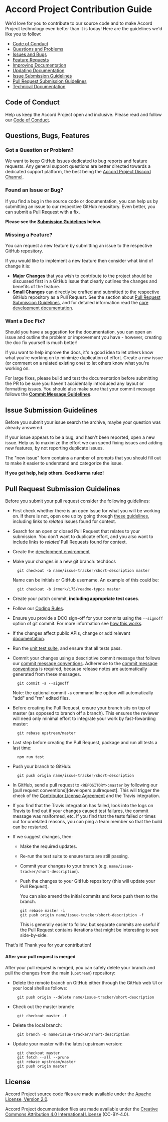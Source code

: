 # Accord Project Contribution Guide

We'd love for you to contribute to our source code and to make Accord Project technology even better than it is today! Here are the guidelines we'd like you to follow:

* [Code of Conduct][contribute.coc]
* [Questions and Problems][contribute.question]
* [Issues and Bugs][contribute.issue]
* [Feature Requests][contribute.feature]
* [Improving Documentation][contribute.docs]
* [Updating Documentation][contribute.updating]
* [Issue Submission Guidelines][contribute.submit]
* [Pull Request Submission Guidelines][contribute.submitpr]
* [Technical Documentation][contribute.techdocs]

## <a name="coc"></a> Code of Conduct

Help us keep the Accord Project open and inclusive. Please read and follow our [Code of Conduct][coc].

## <a name="requests"></a> Questions, Bugs, Features

### <a name="question"></a> Got a Question or Problem?

We want to keep GitHub Issues dedicated to bug reports and feature requests. Any general support questions are better directed towards a dedicated support platform, the best being the [Accord Project Discord Channel][apdisc].

### <a name="issue"></a> Found an Issue or Bug?

If you find a bug in the source code or documentation, you can help us by submitting an issue to our respective GitHub repository. Even better, you can submit a Pull Request with a fix.

**Please see the [Submission Guidelines][contribute.submit] below.**

### <a name="feature"></a> Missing a Feature?

You can request a new feature by submitting an issue to the respective GitHub repository.

If you would like to implement a new feature then consider what kind of change it is:

* **Major Changes** that you wish to contribute to the project should be discussed first in a GitHub Issue that clearly outlines the changes and benefits of the feature.
* **Small Changes** can directly be crafted and submitted to the respective GitHub repository as a Pull Request. See the section about [Pull Request Submission Guidelines][contribute.submitpr], and for detailed information read the [core development documentation][developers].

### <a name="docs"></a> Want a Doc Fix?

Should you have a suggestion for the documentation, you can open an issue and outline the problem or improvement you have - however, creating the doc fix yourself is much better!

If you want to help improve the docs, it's a good idea to let others know what you're working on to minimize duplication of effort. Create a new issue (or comment on a related existing one) to let others know what you're working on.

For large fixes, please build and test the documentation before submitting the PR to be sure you haven't accidentally introduced any layout or formatting issues. You should also make sure that your commit message follows the **[Commit Message Guidelines][developers.commits]**.

## <a name="submit"></a> Issue Submission Guidelines
Before you submit your issue search the archive, maybe your question was already answered.

If your issue appears to be a bug, and hasn't been reported, open a new issue. Help us to maximize the effort we can spend fixing issues and adding new features, by not reporting duplicate issues.

The "new issue" form contains a number of prompts that you should fill out to make it easier to understand and categorize the issue.

**If you get help, help others. Good karma rulez!**

## <a name="submit-pr"></a> Pull Request Submission Guidelines

Before you submit your pull request consider the following guidelines:

* First check whether there is an open Issue for what you will be working on. If there is not, open one up by going through [these guidelines][contribute.submit], including links to _related_ Issues found for context.
* Search for an open or closed Pull Request that relates to your submission. You don't want to duplicate effort, and you also want to include links to _related_ Pull Requests found for context.
* Create the [development environment][developers.setup]
* Make your changes in a new git branch: techdocs

  ```text
    git checkout -b name/issue-tracker/short-description master
  ```

  Name can be initials or GitHub username. An example of this could be:

  ```text
    git checkout -b irmerk/i75/readme-typos master
  ```

* Create your patch commit, **including appropriate test cases**.
* Follow our [Coding Rules][developers.rules].
* Ensure you provide a DCO sign-off for your commits using the `--signoff` option of git commit. For more information see [how this works][dcohow].
* If the changes affect public APIs, change or add relevant [documentation][developers.documentation].
* Run the [unit test suite][developers.unit-tests], and ensure that all tests pass.

* Commit your changes using a descriptive commit message that follows our [commit message conventions][developers.commits]. Adherence to the [commit message conventions][developers.commits] is required, because release notes are automatically generated from these messages.

  ```text
    git commit -a --signoff
  ```

  Note: the optional commit `-a` command line option will automatically "add" and "rm" edited files.

* Before creating the Pull Request, ensure your branch sits on top of master (as opposed to branch off a branch). This ensures the reviewer will need only minimal effort to integrate your work by fast-fowarding master:

  ```text
    git rebase upstream/master
  ```

* Last step before creating the Pull Request, package and run all tests a last time:

  ```text
    npm run test
  ```

* Push your branch to GitHub:

  ```text
    git push origin name/issue-tracker/short-description
  ```

* In GitHub, send a pull request to `<REPOSITORY>:master` by following our [pull request conventions][developers.pullrequest]. This will trigger the check of the [Contributor License Agreement][contribute.cla] and the Travis integration.
* If you find that the Travis integration has failed, look into the logs on Travis to find out if your changes caused test failures, the commit message was malformed, etc. If you find that the tests failed or times out for unrelated reasons, you can ping a team member so that the build can be restarted.
* If we suggest changes, then:
  * Make the required updates.
  * Re-run the test suite to ensure tests are still passing.
  * Commit your changes to your branch (e.g. `name/issue-tracker/short-description`).
  * Push the changes to your GitHub repository (this will update your Pull Request).

    You can also amend the initial commits and force push them to the branch.

    ```text
    git rebase master -i
    git push origin name/issue-tracker/short-description -f
    ```

    This is generally easier to follow, but separate commits are useful if the Pull Request contains iterations that might be interesting to see side-by-side.

That's it! Thank you for your contribution!

#### After your pull request is merged

After your pull request is merged, you can safely delete your branch and pull the changes from the main (`upstream`) repository:

* Delete the remote branch on GitHub either through the GitHub web UI or your local shell as follows:

  ```text
    git push origin --delete name/issue-tracker/short-description
  ```

* Check out the master branch:

  ```text
    git checkout master -f
  ```

* Delete the local branch:

  ```text
    git branch -D name/issue-tracker/short-description
  ```

* Update your master with the latest upstream version:

  ```text
    git checkout master
    git fetch --all --prune
    git rebase upstream/master
    git push origin master
  ```

## License <a name="license"></a>

Accord Project source code files are made available under the [Apache License, Version 2.0][apache].

Accord Project documentation files are made available under the [Creative Commons Attribution 4.0 International License][creativecommons] (CC-BY-4.0).

[coc]: https://lfprojects.org/policies/code-of-conduct/
[apslack]: https://accord-project-slack-signup.herokuapp.com
[apdisc]: https://discord.gg/Zm99SKhhtA

[contribute.coc]: CONTRIBUTING.md#coc
[contribute.cla]: CONTRIBUTING.md#cla
[contribute.question]: CONTRIBUTING.md#question
[contribute.issue]: CONTRIBUTING.md#issue
[contribute.feature]: CONTRIBUTING.md#feature
[contribute.docs]: CONTRIBUTING.md#docs
[contribute.updating]: CONTRIBUTING.md#updating
[contribute.submit]: CONTRIBUTING.md#submit
[contribute.submitpr]: CONTRIBUTING.md#submit-pr
[contribute.techdocs]: CONTRIBUTING.md#techdocs


[developers]: DEVELOPERS.md
[developers.setup]: DEVELOPERS.md#-development-setup
[developers.commits]: DEVELOPERS.md#commits
[developers.rules]: DEVELOPERS.md#rules
[developers.documentation]: DEVELOPERS.md#documentation
[developers.unit-tests]: DEVELOPERS.md#-running-the-unit-test-suite

[dcohow]: https://github.com/probot/dco#how-it-works

[apache]: https://github.com/accordproject/techdocs/blob/master/LICENSE
[creativecommons]: http://creativecommons.org/licenses/by/4.0/
